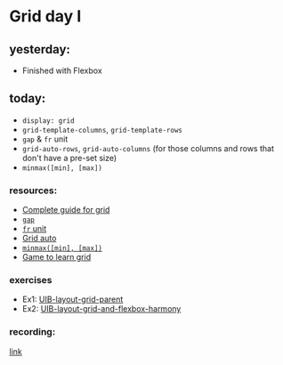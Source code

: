 # Grid day I

## yesterday:

- Finished with Flexbox

## today:

- `display: grid`
- `grid-template-columns`, `grid-template-rows`
- `gap` & `fr` unit
- `grid-auto-rows`, `grid-auto-columns` (for those columns and rows that don't have a pre-set size)
- `minmax([min], [max])`

### resources:

- [Complete guide for grid](https://css-tricks.com/snippets/css/complete-guide-grid/)
- [`gap`](https://developer.mozilla.org/en-US/docs/Web/CSS/gap)
- [`fr` unit](https://css-tricks.com/introduction-fr-css-unit/)
- [Grid auto](https://css-tricks.com/almanac/properties/g/grid-auto-rows/)
- [`minmax([min], [max])`](https://ishadeed.com/article/css-grid-minmax/)
- [Game to learn grid](https://cssgridgarden.com/)

### exercises

- Ex1: [UIB-layout-grid-parent](https://classroom.github.com/a/GL19hZnJ)
- Ex2: [UIB-layout-grid-and-flexbox-harmony](https://classroom.github.com/a/lWFIDp7f)

### recording:

[link](https://us02web.zoom.us/rec/share/gBWneWjOSNBgCNJrQ4IpA3g1cZuxc3sTwnO8eDxXJoyTqRSXT-U7YUsVDGHeOQaB.fxNX4CXS7X0tF0yi)
